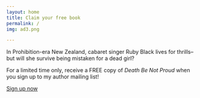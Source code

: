```yaml
---
layout: home
title: Claim your free book
permalink: /
img: ad3.png

---
```


In Prohibition-era New Zealand, cabaret singer Ruby Black lives for thrills–but will she survive being mistaken for a dead girl? 

For a limited time only, receive a FREE copy of _Death Be Not Proud_ when you sign up to my author mailing list!

<a href="http://eepurl.com/bh7sEb" class="btn btn-danger">Sign up now</a>
